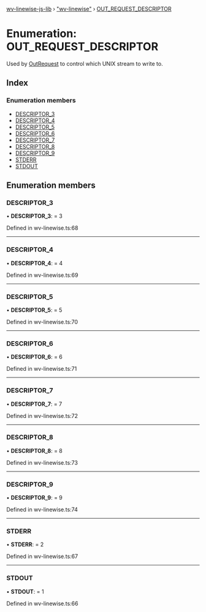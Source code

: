 [wv-linewise-js-lib](../README.md) › ["wv-linewise"](../modules/_wv_linewise_.md) › [OUT_REQUEST_DESCRIPTOR](_wv_linewise_.out_request_descriptor.md)

# Enumeration: OUT_REQUEST_DESCRIPTOR

Used by [OutRequest](../interfaces/_wv_linewise_.outrequest.md) to control which UNIX stream to write to.

## Index

### Enumeration members

* [DESCRIPTOR_3](_wv_linewise_.out_request_descriptor.md#descriptor_3)
* [DESCRIPTOR_4](_wv_linewise_.out_request_descriptor.md#descriptor_4)
* [DESCRIPTOR_5](_wv_linewise_.out_request_descriptor.md#descriptor_5)
* [DESCRIPTOR_6](_wv_linewise_.out_request_descriptor.md#descriptor_6)
* [DESCRIPTOR_7](_wv_linewise_.out_request_descriptor.md#descriptor_7)
* [DESCRIPTOR_8](_wv_linewise_.out_request_descriptor.md#descriptor_8)
* [DESCRIPTOR_9](_wv_linewise_.out_request_descriptor.md#descriptor_9)
* [STDERR](_wv_linewise_.out_request_descriptor.md#stderr)
* [STDOUT](_wv_linewise_.out_request_descriptor.md#stdout)

## Enumeration members

###  DESCRIPTOR_3

• **DESCRIPTOR_3**: = 3

Defined in wv-linewise.ts:68

___

###  DESCRIPTOR_4

• **DESCRIPTOR_4**: = 4

Defined in wv-linewise.ts:69

___

###  DESCRIPTOR_5

• **DESCRIPTOR_5**: = 5

Defined in wv-linewise.ts:70

___

###  DESCRIPTOR_6

• **DESCRIPTOR_6**: = 6

Defined in wv-linewise.ts:71

___

###  DESCRIPTOR_7

• **DESCRIPTOR_7**: = 7

Defined in wv-linewise.ts:72

___

###  DESCRIPTOR_8

• **DESCRIPTOR_8**: = 8

Defined in wv-linewise.ts:73

___

###  DESCRIPTOR_9

• **DESCRIPTOR_9**: = 9

Defined in wv-linewise.ts:74

___

###  STDERR

• **STDERR**: = 2

Defined in wv-linewise.ts:67

___

###  STDOUT

• **STDOUT**: = 1

Defined in wv-linewise.ts:66

